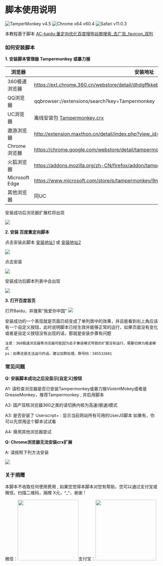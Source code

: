﻿# 脚本使用说明
![TamperMonkey v4.5](https://img.shields.io/badge/TamperMonkey-v4.8-brightgreen.svg) ![Chrome x64 v60.4](https://img.shields.io/badge/Chrome%20x64-v73.0-brightgreen.svg) ![Safari v11.0.3](https://img.shields.io/badge/Safari%20-v12.0-brightgreen.svg)

本教程基于脚本 [AC-baidu:重定向优化百度搜狗谷歌搜索_去广告_favicon_双列](https://greasyfork.org/zh-CN/scripts/14178)

### 如何安装脚本
**1. 安装脚本管理器 Tampermonkey 或暴力猴**

|  浏览器 |  安装地址 |
| ------------ | ------------ |
|  360极速浏览器 |  https://ext.chrome.360.cn/webstore/detail/dhdgffkkebhmkfjojejmpbldmpobfkfo |
|  QQ浏览器 |  qqbrowser://extensions/search?key=Tampermonkey |
|  UC浏览器 |  离线安装包 [Tampermonkey.crx](https://open-1252026789.cos.ap-beijing.myqcloud.com/Tampermonkey.crx?q-sign-algorithm=sha1&q-ak=AKID5vs71lFeyZfPygxk2FKr00awLkM2CtH9&q-sign-time=1552783829;1552785629&q-key-time=1552783829;1552785629&q-header-list=&q-url-param-list=&q-signature=f6af0eeaa1aec2eeb91ec733010f3a55f945876d&x-cos-security-token=4ea51c804f012501a972cdb19e18a2f6560452af10001) |
|  遨游浏览器 |  http://extension.maxthon.cn/detail/index.php?view_id=1680&category_id=10 |
|  Chrome浏览器 |  https://chrome.google.com/webstore/detail/tampermonkey/dhdgffkkebhmkfjojejmpbldmpobfkfo |
|  火狐浏览器 |  https://addons.mozilla.org/zh-CN/firefox/addon/tampermonkey/ |
|  Microsoft Edge |  https://www.microsoft.com/store/p/tampermonkey/9nblggh5162s |
|  其他浏览器 |  同UC |

安装成功后浏览器扩展栏将出现

![](https://i.loli.net/2019/05/15/5cdbe9c3e025f86043.jpg)

**2. 安装 百度重定向脚本**

点击安装此脚本 [安装地址1](https://greasyfork.org/zh-CN/scripts/14178) 或 [安装地址2](https://openuserjs.org/scripts/inDarkness/AC-baidu%E9%87%8D%E5%AE%9A%E5%90%91%E4%BC%98%E5%8C%96%E7%99%BE%E5%BA%A6%E6%90%9C%E7%8B%97%E8%B0%B7%E6%AD%8C%E6%90%9C%E7%B4%A2_%E5%8E%BB%E5%B9%BF%E5%91%8A_favicon_%E5%8F%8C%E5%88%97)


![](https://i.loli.net/2019/05/15/5cdbe9c43c96531521.jpg)

点击安装

![](https://i.loli.net/2019/05/15/5cdbe9eaeb57a64661.jpg)

安装成功后脚本列表中会出现

![](https://i.loli.net/2019/05/15/5cdbea027bc5482622.jpg)

**3. 打开百度首页**

打开Baidu，并搜索“我爱你中国”
![](https://i.loli.net/2019/05/15/5cdbea1a616ac55134.jpg)

安装成功的一个表现就是页面已经变成了单列居中的效果，并且能看到右上角应该有一个自定义按钮，此时说明脚本已经生效并能够正常的运行，如果页面没有变化或者是自定义按钮没有出现的话，那就是安装步骤有问题
    
    注意：360极速浏览器等浏览器可能因为处于兼容模式导致的扩展没有运行，需要切换为极速模式
    ps：如果还是无法运行的话，建议加群处理，群号码：585532681

### 常见问题

**Q: 安装脚本成功之后没显示[自定义]按钮**

A1: 请检查浏览器是否已安装Tampermonkey或暴力猴ViolentMokey或者是GreaseMonkey，推荐Tampermonkey , 并启用脚本

A2: 国产双核浏览器360之类的请切换内核为高速(极速)模式

A3: 是否安装了 Userscript+ : 显示当前网站所有可用的UserJS脚本 如果有，你可以先禁用这个脚本试试看

A4: 换用其他浏览器尝试

**Q: Chrome浏览器无法安装crx扩展**

A: 请按照下列方法安装

![](https://i.loli.net/2019/05/15/5cdbea5b037b243606.gif)

### 关于捐赠
本脚本不收取任何使用费用 , 如果您觉得本脚本对您有帮助，您可以通过支付宝或微信，扫描二维码，捐赠 X元，^_^，谢谢！

微信：<img src="https://i.loli.net/2019/05/15/5cdbe95a32d7950672.jpg" width=200 height=200/>支付宝：<img src="https://i.loli.net/2019/05/15/5cdbe96f55fd899926.jpg" width=200 height=200/>

